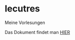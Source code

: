 # lecutres
Meine Vorlesungen

Das Dokument findet man [HIER](https://raw.githubusercontent.com/git-fabus/lecutres/main/notes.pdf?target=_blank)
